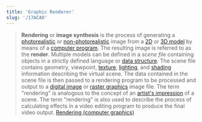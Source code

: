 ```yaml
---
title: 'Graphic Renderer'
slug: '/17ACA0'
---
```


> **Rendering** or **image synthesis** is the process of generating a [photorealistic](https://en.wikipedia.org/wiki/Physically-based_rendering 'Physically-based rendering') or [non-photorealistic](https://en.wikipedia.org/wiki/Non-photorealistic_rendering 'Non-photorealistic rendering') image from a [2D](https://en.wikipedia.org/wiki/2D_model '2D model') or [3D model](https://en.wikipedia.org/wiki/3D_model '3D model') by means of a [computer program](https://en.wikipedia.org/wiki/Computer_program 'Computer program'). The resulting image is referred to as the **render**. Multiple models can be defined in a _scene file_ containing objects in a strictly defined language or [data structure](https://en.wikipedia.org/wiki/Data_structure 'Data structure'). The scene file contains geometry, viewpoint, [texture](https://en.wikipedia.org/wiki/Texture_mapping 'Texture mapping'), [lighting](https://en.wikipedia.org/wiki/Computer_graphics_lighting 'Computer graphics lighting'), and [shading](https://en.wikipedia.org/wiki/Shading 'Shading') information describing the virtual scene. The data contained in the scene file is then passed to a rendering program to be processed and output to a [digital image](https://en.wikipedia.org/wiki/Digital_image 'Digital image') or [raster graphics](https://en.wikipedia.org/wiki/Raster_graphics 'Raster graphics') image file. The term "rendering" is analogous to the concept of an [artist's impression](https://en.wikipedia.org/wiki/Artist%27s_impression "Artist's impression") of a scene. The term "rendering" is also used to describe the process of calculating effects in a video editing program to produce the final video output. [Rendering (computer graphics)](<https://en.wikipedia.org/wiki/Rendering_(computer_graphics)>)
